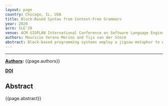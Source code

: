 ```yaml
---
layout: page
country: Chicago, IL, USA
title: Block-Based Syntax from Context-Free Grammars
year: 2020
acro: SLE'20
venue: ACM SIGPLAN International Conference on Software Language Engineering (SLE)
authors: Mauricio Verano Merino and Tijs van der Storm
abstract: Block-based programming systems employ a jigsaw metaphor to write programs. They are popular in the domain of programming education (e.g., Scratch), but also used as programming interface for end-users in other domains, such as arts, robotics, and configuration management. In particular, block-based interfaces promise a convenient interface for domain-specific languages (DSLs) for domain experts who might lack a traditional programming education. However, building a block-based environment for a DSL from scratch requires significant effort. This paper presents an approach to engineer block-based language interfaces by reusing existing language artifacts. In particular, we present Kogi, a tool for deriving block-based environments from context-free grammars. We identify and define the abstract structure for describing block-based environments. Kogi transforms a context-free grammar into this structure, which is then generated to a block-based environment based on Google Blockly. The approach is illustrated with four case studies, a DSL for state machines, Sonification Blocks (a DSL for sound synthesis), Pico (a simple programming language), and QL (a DSL for questionnaires). The results show that usable block-based environments can be derived from context-free grammars, and with an order of magnitude reduction in effort.
---
```


---

**[Authors](#):** {{page.authors}}

**[DOI]({{page.doi}})** 

## Abstract

{{page.abstract}}